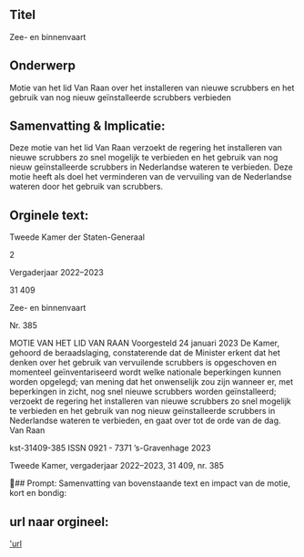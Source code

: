 ## Titel
Zee- en binnenvaart
## Onderwerp
Motie van het lid Van Raan over het installeren van nieuwe scrubbers en het gebruik van nog nieuw geïnstalleerde scrubbers verbieden 
## Samenvatting & Implicatie:

Deze motie van het lid Van Raan verzoekt de regering het installeren van nieuwe scrubbers zo snel mogelijk te verbieden en het gebruik van nog nieuw geïnstalleerde scrubbers in Nederlandse wateren te verbieden. Deze motie heeft als doel het verminderen van de vervuiling van de Nederlandse wateren door het gebruik van scrubbers.
## Orginele text:


Tweede Kamer der Staten-Generaal

2

Vergaderjaar 2022–2023

31 409

Zee- en binnenvaart

Nr. 385

MOTIE VAN HET LID VAN RAAN
Voorgesteld 24 januari 2023
De Kamer,
gehoord de beraadslaging,
constaterende dat de Minister erkent dat het denken over het gebruik van
vervuilende scrubbers is opgeschoven en momenteel geïnventariseerd
wordt welke nationale beperkingen kunnen worden opgelegd;
van mening dat het onwenselijk zou zijn wanneer er, met beperkingen in
zicht, nog snel nieuwe scrubbers worden geïnstalleerd;
verzoekt de regering het installeren van nieuwe scrubbers zo snel
mogelijk te verbieden en het gebruik van nog nieuw geïnstalleerde
scrubbers in Nederlandse wateren te verbieden,
en gaat over tot de orde van de dag.
Van Raan

kst-31409-385
ISSN 0921 - 7371
’s-Gravenhage 2023

Tweede Kamer, vergaderjaar 2022–2023, 31 409, nr. 385

## Prompt:
Samenvatting van bovenstaande text en impact van de motie, kort en bondig:

## url naar orgineel:
['url](https://gegevensmagazijn.tweedekamer.nl/OData/v4/2.0/Document(b3aa9d57-e166-452d-80b9-332eb94dbc1e)/resource)
